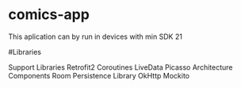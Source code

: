 # comics-app

This aplication can by run in devices with min SDK 21


#Libraries

Support Libraries
Retrofit2
Coroutines
LiveData
Picasso
Architecture Components
Room Persistence Library
OkHttp
Mockito
